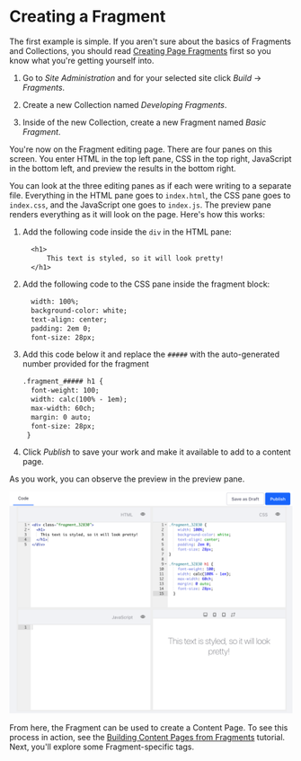 # Creating a Fragment [](id=creating-a-fragment)

The first example is simple. If you aren't sure about the basics of Fragments
and Collections, you should read [Creating Page Fragments](/discover/portal/-/knowledge_base/7-1/creating-fragments) first 
so you know what you're getting yourself into.

1.  Go to *Site Administration* and for your selected site click *Build*
    &rarr; *Fragments*.
 
2.  Create a new Collection named *Developing Fragments*.

3.  Inside of the new Collection, create a new Fragment named *Basic Fragment*.

You're now on the Fragment editing page. There are four panes on this screen.
You enter HTML in the top left pane, CSS in the top right, JavaScript in the
bottom left, and preview the results in the bottom right.

You can look at the three editing panes as if each were writing to a separate 
file. Everything in the HTML pane goes to `index.html`, the CSS pane goes to 
`index.css`, and the JavaScript one goes to `index.js`. The preview pane renders
everything as it will look on the page. Here's how this works:

1.  Add the following code inside the `div` in the HTML pane:

          <h1>
              This text is styled, so it will look pretty!
          </h1>

2.  Add the following code to the CSS pane inside the fragment block:

          width: 100%;
          background-color: white;
          text-align: center;
          padding: 2em 0;
          font-size: 28px;

3.  Add this code below it and replace the `#####` with the auto-generated
    number provided for the fragment 

        .fragment_##### h1 {
          font-weight: 100;
          width: calc(100% - 1em);
          max-width: 60ch;
          margin: 0 auto;
          font-size: 28px;
         }

3. Click *Publish* to save your work and make it available to add to a content
   page.

As you work, you can observe the preview in the preview pane.

![Figure 1: The Fragment editor with HTML and CSS code and a live preview.](../../../images/fragment-editor-basic.png)

From here, the Fragment can be used to create a Content Page. To see this 
process in action, see the [Building Content Pages from Fragments](/discover/deployment/-/knowledge_base/7-1/using-content-pages) tutorial. Next, you'll explore some Fragment-specific tags. 
